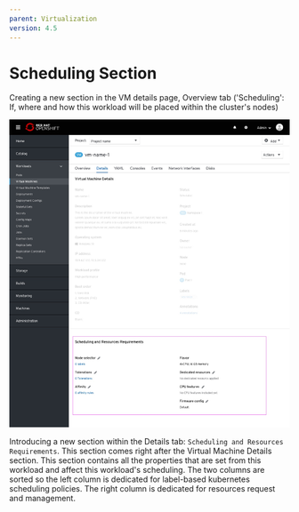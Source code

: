 ```yaml
---
parent: Virtualization
version: 4.5
---
```


# Scheduling Section

Creating a new section in the VM details page, Overview tab
('Scheduling': If, where and how this workload will be placed within the cluster's nodes)

![Operator details page](img/VM-page-0-0.jpg)

Introducing a new section within the Details tab: `Scheduling and Resources Requirements`.
This section comes right after the Virtual Machine Details section.
This section contains all the properties that are set from this workload and affect this workload's scheduling.
The two columns are sorted so the left column is dedicated for label-based kubernetes scheduling policies.
The right column is dedicated for resources request and management.
